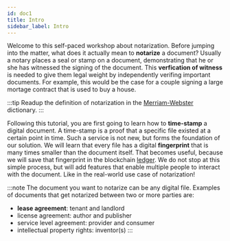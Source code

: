 ```yaml
---
id: doc1
title: Intro
sidebar_label: Intro
---
```


Welcome to this self-paced workshop about notarization. Before jumping into the matter, what does it actually mean to **notarize** a document? Usually a notary places a seal or stamp on a document, demonstrating that he or she has witnessed the signing of the document. This **verfication of witness** is needed to give them legal weight by independently verifing important documents. For example, this would be the case for a couple signing a large mortage contract that is used to buy a house. 

:::tip
Readup the definition of notarization in the [Merriam-Webster](https://www.merriam-webster.com/dictionary/notarize) dictionary.
:::

Following this tutorial, you are first going to learn how to **time-stamp** a digital document. A time-stamp is a proof that a specific file existed at a certain point in time. Such a service is not new, but forms the foundation of our solution. We will learn that every file has a digital **fingerprint** that is many times smaller than the document itself. That becomes useful, because we will save that fingerprint in the blockchain [ledger](). We do not stop at this simple process, but will add features that enable multiple people to interact with the document. Like in the real-world use case of notarization!


:::note
The document you want to notarize can be any digital file. Examples of documents that get notarized between two or more parties are: 
- **lease agreement**: tenant and landlord
- license agreement: author and publisher
- service level agreement: provider and consumer
- intellectual property rights: inventor(s)
:::

